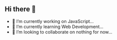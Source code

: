 ## Hi there 👋

<!--
**Ecchisen/Ecchisen** is a ✨ _special_ ✨ repository because its `README.md` (this file) appears on your GitHub profile.

Here are some ideas to get you started:

- 🔭 I’m currently working on JavaScript...
- 🌱 I’m currently learning Web Development...
- 👯 I’m looking to collaborate on nothing for now...
- 🤔 I’m looking for help with ...
-->
- 🔭 I’m currently working on JavaScript...
- 🌱 I’m currently learning Web Development...
- 👯 I’m looking to collaborate on nothing for now...

